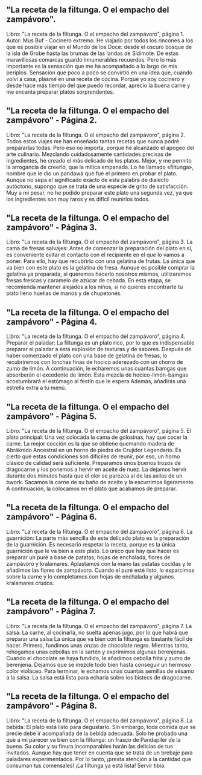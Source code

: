 ## "La receta de la filtunga. O el empacho del zampávoro".
Libro: "La receta de la filtunga. O el empacho del zampávoro", página 1.
Autor: Mus Buf - Cocinero extremo.
He viajado por todos los rincones a los que es posible viajar en el Mundo de los Doce: desde el oscuro bosque de la isla de Grobe hasta las brumas de las landas de Sidimote. De estas maravillosas comarcas guardo innumerables recuerdos. Pero lo más importante es la sensación que me ha acompañado a lo largo de mis periplos. Sensación que poco a poco se convirtió en una idea que, cuando volví a casa, plasmé en una receta de cocina. Porque yo soy cocinero y desde hace más tiempo del que puedo recordar, aprecio la buena carne y me encanta preparar platos sorprendentes.

## "La receta de la filtunga. O el empacho del zampávoro" - Página 2.
Libro: "La receta de la filtunga. O el empacho del zampávoro", página 2.
Todos estos viajes me han enseñado tantas recetas que nunca podré prepararlas todas. Pero eso no importa, porque he alcanzado el apogeo del arte culinario. Mezclando cuidadosamente cantidades precisas de ingredientes, he creado el más delicado de los platos. Mejor, y me permito la arrogancia de creerlo, que la mítica empanada. Lo he llamado «filtunga», nombre que le dio un pandawa que fue el primero en probar el plato.
Aunque no sepa el significado exacto de esta palabra de dialecto autóctono, supongo que se trata de una especie de grito de satisfacción. Muy a mi pesar, no he podido preparar este plato una segunda vez, ya que los ingredientes son muy raros y es difícil reunirlos todos.

## "La receta de la filtunga. O el empacho del zampávoro" - Página 3.
Libro: "La receta de la filtunga. O el empacho del zampávoro", página 3.
La cama de fresas salvajes: Antes de comenzar la preparación del plato en sí, es conveniente evitar el contacto con el recipiente en el que lo vamos a poner. Para ello, hay que recubrirlo con una gelatina de frutas. La única que va bien con este plato es la gelatina de fresa. Aunque es posible comprar la gelatina ya preparada, si queremos hacerlo nosotros mismos, utilizaremos fresas frescas y caramelo de azúcar de cebada.
En esta etapa, se recomienda mantener alejados a los niños, si no quieres encontrarte tu plato lleno huellas de manos y de chupetones.

## "La receta de la filtunga. O el empacho del zampávoro" - Página 4.
Libro: "La receta de la filtunga. O el empacho del zampávoro", página 4.
Preparar el paladar: La filtunga es un plato rico, por lo que es indispensable preparar el paladar a esta explosión de texturas y de sabores. Después de haber comenzado el plato con una base de gelatina de fresas, lo recubriremos con lonchas finas de hocico aderezado con un chorro de zumo de limón. A continuación, le echaremos unas cuantas bamgas que absorberán el excedente de limón. Esta mezcla de hocico-limón-bamgas acostumbrará el estómago al festín que le espera Además, añadirás una estrella extra a tu menú.

## "La receta de la filtunga. O el empacho del zampávoro" - Página 5.
Libro: "La receta de la filtunga. O el empacho del zampávoro", página 5.
El plato principal: Una vez colocada la cama de golosinas, hay que cocer la carne. La mejor cocción es la que se obtiene quemando madera de Abráknido Ancestral en un horno de piedra de Crujidor Legendario. Es cierto que estas condiciones son difíciles de reunir, por eso, un horno clásico de calidad será suficiente. Preparamos unos buenos trozos de dragocarne y los ponemos a hervir en aceite de nuez. La dejamos hervir durante dos minutos hasta que el olor se parezca al de las axilas de un bwork.
Sacamos la carne de su baño de aceite y la escurrimos ligeramente. A continuación, la colocamos en el plato que acabamos de preparar.

## "La receta de la filtunga. O el empacho del zampávoro" - Página 6.
Libro: "La receta de la filtunga. O el empacho del zampávoro", página 6.
La guarnición: La parte más sencilla de este delicado plato es la preparación de la guarnición. Es necesario respetar la receta, porque es la única guarnición que le va bien a este plato. Lo único que hay que hacer es preparar un puré a base de patatas, hojas de enchalada, flores de zampávoro y kralamares. Aplastamos con la mano las patatas cocidas y le añadimos las flores de zampávoro. Cuando el puré esté listo, lo esparcimos sobre la carne y lo completamos con hojas de enchalada y algunos kralamares crudos.

## "La receta de la filtunga. O el empacho del zampávoro" - Página 7.
Libro: "La receta de la filtunga. O el empacho del zampávoro", página 7.
La salsa: La carne, al cocinarla, no suelta apenas jugo, por lo que habrá que preparar una salsa La única que va bien con la filtunga es bastante fácil de hacer. Primero, fundimos unas onzas de chocolate negro. Mientras tanto, rehogamos unas cebollas en la sartén y exprimimos algunas berenjenas. Cuando el chocolate se haya fundido, le añadimos cebolla frita y zumo de berenjena. Dejamos que se mezcle todo bien hasta conseguir un hermoso color violáceo. Para terminar, le echamos unas cuantas semillas de sésamo a la salsa.
La salsa está lista para echarla sobre los bistecs de dragocarne.

## "La receta de la filtunga. O el empacho del zampávoro" - Página 8.
Libro: "La receta de la filtunga. O el empacho del zampávoro", página 8.
La bebida: El plato está listo para degustarlo. Sin embargo, toda comida que se precie debe ir acompañada de la bebida adecuada. Solo he probado una que a mi parecer va bien con la filtunga: un frasco de Pandapiler de la buena. Su color y su finura incomparables harán las delicias de tus invitados. Aunque hay que tener en cuenta que se trata de un brebaje para paladares experimentados. Por lo tanto, ¡presta atención a la cantidad que consuman tus comensales!
¡La filtunga ya está lista! Servir tibia.